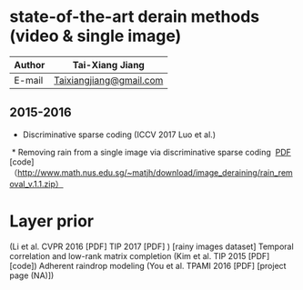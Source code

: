 state-of-the-art derain methods (video & single image)
==

|Author|Tai-Xiang Jiang|
|---|---
|E-mail|Taixiangjiang@gmail.com


2015-2016
--

* Discriminative sparse coding (ICCV 2017 Luo et al.)

  * Removing rain from a single image via discriminative sparse coding  [PDF](http://ieeexplore.ieee.org/document/7410745/) [code]（http://www.math.nus.edu.sg/~matjh/download/image_deraining/rain_removal_v.1.1.zip）

# Layer prior 
(Li et al. CVPR 2016 [PDF] TIP 2017 [PDF] ) [rainy images dataset]
Temporal correlation and low-rank matrix completion (Kim et al. TIP 2015 [PDF] [code])
Adherent raindrop modeling 
(You et al. TPAMI 2016 [PDF] [project page (NA)])
